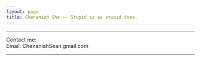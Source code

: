 ```yaml
---
layout: page
title: Chenaniah She -- Stupid is as stupid does.
---
```

---






Contact me:<br/>
Email: ChenaniahSean.gmail.com

---
<!-- {% include disqus.html %} -->
